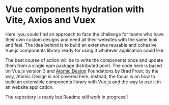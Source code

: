 # Vue components hydration with Vite, Axios and Vuex

Here, you could find an approach to face the challenge for teams who have their own custom designs and need all their websites with the same look and feel. The idea behind is to build an extensive reusable and cohesive Vue.js components library ready for using it whatever application could like.

The best course of action will be to write the components once and update them from a single npm package distributed point. The code here is based on Vue.js version 3 and [Atomic Design](https://atomicdesign.bradfrost.com/) Foundations by Brad Frost; by the way, Atomic Design is not covered here, instead, the focus is on how to build an extensible components library with Vue.js and the way to use it in an website application.

The repository is ready but Readme still work in progress!!
